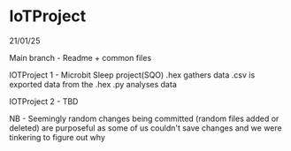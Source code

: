 # IoTProject
21/01/25

Main branch - Readme + common files


IOTProject 1 - Microbit Sleep project(SQO)
.hex gathers data
.csv is exported data from the .hex
.py analyses data 



IOTProject 2 - TBD


NB - Seemingly random changes being committed (random files added or deleted) are purposeful as some of us couldn't save changes and we were tinkering to figure out why
